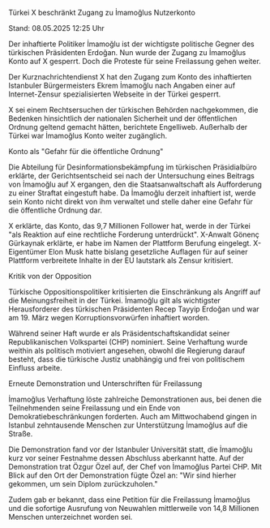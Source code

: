 
Türkei
X beschränkt Zugang zu İmamoğlus Nutzerkonto


Stand: 08.05.2025 12:25 Uhr


Der inhaftierte Politiker İmamoğlu ist der wichtigste politische Gegner des türkischen Präsidenten Erdoğan. Nun wurde der Zugang zu İmamoğlus Konto auf X gesperrt. Doch die Proteste für seine Freilassung gehen weiter.



Der Kurznachrichtendienst X hat den Zugang zum Konto des inhaftierten Istanbuler Bürgermeisters Ekrem İmamoğlu nach Angaben einer auf Internet-Zensur spezialisierten Webseite in der Türkei gesperrt.


X sei einem Rechtsersuchen der türkischen Behörden nachgekommen, die Bedenken hinsichtlich der nationalen Sicherheit und der öffentlichen Ordnung geltend gemacht hätten, berichtete Engelliweb. Außerhalb der Türkei war İmamoğlus Konto weiter zugänglich.

Konto als "Gefahr für die öffentliche Ordnung"


Die Abteilung für Desinformationsbekämpfung im türkischen Präsidialbüro erklärte, der Gerichtsentscheid sei nach der Untersuchung eines Beitrags von İmamoğlu auf X ergangen, den die Staatsanwaltschaft als Aufforderung zu einer Straftat eingestuft habe. Da İmamoğlu derzeit inhaftiert ist, werde sein Konto nicht direkt von ihm verwaltet und stelle daher eine Gefahr für die öffentliche Ordnung dar.


X erklärte, das Konto, das 9,7 Millionen Follower hat, werde in der Türkei "als Reaktion auf eine rechtliche Forderung unterdrückt". X-Anwalt Gönenç Gürkaynak erklärte, er habe im Namen der Plattform Berufung eingelegt. X-Eigentümer Elon Musk hatte bislang gesetzliche Auflagen für auf seiner Plattform verbreitete Inhalte in der EU lautstark als Zensur kritisiert.

Kritik von der Opposition


Türkische Oppositionspolitiker kritisierten die Einschränkung als Angriff auf die Meinungsfreiheit in der Türkei. İmamoğlu gilt als wichtigster Herausforderer des türkischen Präsidenten Recep Tayyip Erdoğan und war am 19. März wegen Korruptionsvorwürfen inhaftiert worden.


Während seiner Haft wurde er als Präsidentschaftskandidat seiner Republikanischen Volkspartei (CHP) nominiert. Seine Verhaftung wurde weithin als politisch motiviert angesehen, obwohl die Regierung darauf besteht, dass die türkische Justiz unabhängig und frei von politischem Einfluss arbeite.

Erneute Demonstration und Unterschriften für Freilassung


İmamoğlus Verhaftung löste zahlreiche Demonstrationen aus, bei denen die Teilnehmenden seine Freilassung und ein Ende von Demokratiebeschränkungen forderten. Auch am Mittwochabend gingen in Istanbul zehntausende Menschen zur Unterstützung İmamoğlus auf die Straße.


Die Demonstration fand vor der Istanbuler Universität statt, die İmamoğlu kurz vor seiner Festnahme dessen Abschluss aberkannt hatte. Auf der Demonstration trat Özgur Özel auf, der Chef von İmamoğlus Partei CHP. Mit Blick auf den Ort der Demonstration fügte Özel an: "Wir sind hierher gekommen, um sein Diplom zurückzuholen."


Zudem gab er bekannt, dass eine Petition für die Freilassung İmamoğlus und die sofortige Ausrufung von Neuwahlen mittlerweile von 14,8 Millionen Menschen unterzeichnet worden sei.

